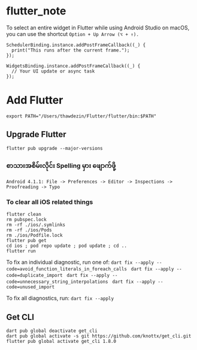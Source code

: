 # flutter_note


To select an entire widget in Flutter while using Android Studio on macOS, you can use the shortcut ``` Option + Up Arrow (⌥ + ↑). ```

```
SchedulerBinding.instance.addPostFrameCallback((_) {
  print("This runs after the current frame.");
});
```

```
WidgetsBinding.instance.addPostFrameCallback((_) {
  // Your UI update or async task
});
```


# Add Flutter

``` export PATH="/Users/thawdezin/Flutter/flutter/bin:$PATH" ```

## Upgrade Flutter
``` flutter pub upgrade --major-versions ```


### စာသားအစိမ်းလိုင်း Spelling မှား ဖျောက်ဖို့
``` Android 4.1.1: File -> Preferences -> Editor -> Inspections -> Proofreading -> Typo ```


### To clear all iOS related things

```
flutter clean
rm pubspec.lock
rm -rf ./ios/.symlinks
rm -rf ./ios/Pods
rm ./ios/Podfile.lock
flutter pub get
cd ios ; pod repo update ; pod update ; cd ..
flutter run
```


To fix an individual diagnostic, run one of:
  ```dart fix --apply --code=avoid_function_literals_in_foreach_calls ```
  ```dart fix --apply --code=duplicate_import ```
  ```dart fix --apply --code=unnecessary_string_interpolations ```
  ```dart fix --apply --code=unused_import ```

To fix all diagnostics, run:
  ```dart fix --apply```  
  
## Get CLI
``` dart pub global deactivate get_cli ```<br/>
``` dart pub global activate -s git https://github.com/knottx/get_cli.git ```<br/>
``` flutter pub global activate get_cli 1.8.0 ```<br/>  
